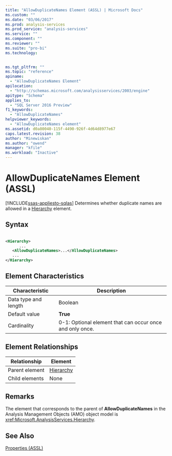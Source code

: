 ```yaml
---
title: "AllowDuplicateNames Element (ASSL) | Microsoft Docs"
ms.custom: ""
ms.date: "03/06/2017"
ms.prod: analysis-services
ms.prod_service: "analysis-services"
ms.service: ""
ms.component: ""
ms.reviewer: ""
ms.suite: "pro-bi"
ms.technology: 
  

ms.tgt_pltfrm: ""
ms.topic: "reference"
apiname: 
  - "AllowDuplicateNames Element"
apilocation: 
  - "http://schemas.microsoft.com/analysisservices/2003/engine"
apitype: "Schema"
applies_to: 
  - "SQL Server 2016 Preview"
f1_keywords: 
  - "AllowDuplicateNames"
helpviewer_keywords: 
  - "AllowDuplicateNames element"
ms.assetid: d0a80040-115f-4490-926f-4d64d8977e67
caps.latest.revision: 38
author: "Minewiskan"
ms.author: "owend"
manager: "kfile"
ms.workload: "Inactive"
---
```

# AllowDuplicateNames Element (ASSL)
[!INCLUDE[ssas-appliesto-sqlas](../../../includes/ssas-appliesto-sqlas.md)]
  Determines whether duplicate names are allowed in a [Hierarchy](../../../analysis-services/scripting/objects/hierarchy-element-assl.md) element.  
  
## Syntax  
  
```xml  
  
<Hierarchy>  
      ...  
   <AllowDuplicateNames>...</AllowDuplicateNames>  
   ...  
</Hierarchy>  
```  
  
## Element Characteristics  
  
|Characteristic|Description|  
|--------------------|-----------------|  
|Data type and length|Boolean|  
|Default value|**True**|  
|Cardinality|0-1: Optional element that can occur once and only once.|  
  
## Element Relationships  
  
|Relationship|Element|  
|------------------|-------------|  
|Parent element|[Hierarchy](../../../analysis-services/scripting/objects/hierarchy-element-assl.md)|  
|Child elements|None|  
  
## Remarks  
 The element that corresponds to the parent of **AllowDuplicateNames** in the Analysis Management Objects (AMO) object model is <xref:Microsoft.AnalysisServices.Hierarchy>.  
  
## See Also  
 [Properties &#40;ASSL&#41;](../../../analysis-services/scripting/properties/properties-assl.md)  
  
  
